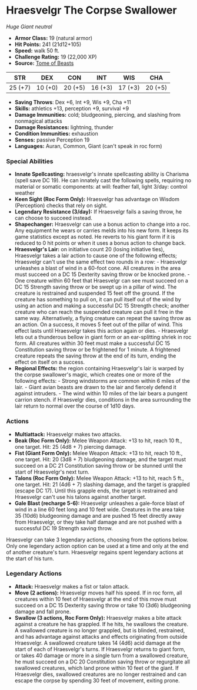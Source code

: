 # Hraesvelgr The Corpse Swallower

*Huge* *Giant* *neutral*

- **Armor Class:** 19 (natural armor)
- **Hit Points:** 241 (21d12+105)
- **Speed:** walk 50 ft.
- **Challenge Rating:** 19 (22,000 XP)
- **Source:** [Tome of Beasts](https://koboldpress.com/kpstore/product/tome-of-beasts-for-5th-edition-print/)

| STR | DEX | CON | INT | WIS | CHA |
| --- | --- | --- | --- | --- | --- |
| 25 (+7) | 10 (+0) | 20 (+5) | 16 (+3) | 17 (+3) | 20 (+5) |

- **Saving Throws**: Dex +6, Int +9, Wis +9, Cha +11
- **Skills:** athletics +13, perception +9, survival +9
- **Damage Immunities:** cold; bludgeoning, piercing, and slashing from nonmagical attacks
- **Damage Resistances:** lightning, thunder
- **Condition Immunities:** exhaustion
- **Senses:** passive Perception 19
- **Languages:** Auran, Common, Giant (can't speak in roc form)
### Special Abilities
- **Innate Spellcasting:** hraesvelgr's innate spellcasting ability is Charisma (spell save DC 19). He can innately cast the following spells, requiring no material or somatic components:  at will: feather fall, light  3/day: control weather
- **Keen Sight (Roc Form Only):** Hraesvelgr has advantage on Wisdom (Perception) checks that rely on sight.
- **Legendary Resistance (3/day):** If Hraesvelgr fails a saving throw, he can choose to succeed instead.
- **Shapechanger:** Hraesvelgr can use a bonus action to change into a roc. Any equipment he wears or carries melds into his new form. It keeps its game statistics except as noted. He reverts to his giant form if it is reduced to 0 hit points or when it uses a bonus action to change back.
- **Hraesvelgr's Lair:** on initiative count 20 (losing initiative ties), Hraesvelgr takes a lair action to cause one of the following effects; Hraesvelgr can't use the same effect two rounds in a row:  - Hraesvelgr unleashes a blast of wind in a 60-foot cone. All creatures in the area must succeed on a DC 15 Dexterity saving throw or be knocked prone.  - One creature within 60 feet that Hraesvelgr can see must succeed on a DC 15 Strength saving throw or be swept up in a pillar of wind. The creature is restrained and suspended 15 feet off the ground. If the creature has something to pull on, it can pull itself out of the wind by using an action and making a successful DC 15 Strength check; another creature who can reach the suspended creature can pull it free in the same way. Alternatively, a flying creature can repeat the saving throw as an action. On a success, it moves 5 feet out of the pillar of wind. This effect lasts until Hraesvelgr takes this action again or dies.  - Hraesvelgr lets out a thunderous bellow in giant form or an ear-splitting shriek in roc form. All creatures within 30 feet must make a successful DC 15 Constitution saving throw or be frightened for 1 minute. A frightened creature repeats the saving throw at the end of its turn, ending the effect on itself on a success.
- **Regional Effects:** the region containing Hraesvelgr's lair is warped by the corpse swallower's magic, which creates one or more of the following effects:  - Strong windstorms are common within 6 miles of the lair.  - Giant avian beasts are drawn to the lair and fiercely defend it against intruders.  - The wind within 10 miles of the lair bears a pungent carrion stench.  if Hraesvelgr dies, conditions in the area surrounding the lair return to normal over the course of 1d10 days.
### Actions
- **Multiattack:** Hraesvelgr makes two attacks.
- **Beak (Roc Form Only):** Melee Weapon Attack: +13 to hit, reach 10 ft., one target. Hit: 25 (4d8 + 7) piercing damage.
- **Fist (Giant Form Only):** Melee Weapon Attack: +13 to hit, reach 10 ft., one target. Hit: 20 (3d8 + 7) bludgeoning damage, and the target must succeed on a DC 21 Constitution saving throw or be stunned until the start of Hraesvelgr's next turn.
- **Talons (Roc Form Only):** Melee Weapon Attack: +13 to hit, reach 5 ft., one target. Hit: 21 (4d6 + 7) slashing damage, and the target is grappled (escape DC 17). Until this grapple ends, the target is restrained and Hraesvelgr can't use his talons against another target.
- **Gale Blast (recharge 5-6):** Hraesvelgr unleashes a gale-force blast of wind in a line 60 feet long and 10 feet wide. Creatures in the area take 35 (10d6) bludgeoning damage and are pushed 15 feet directly away from Hraesvelgr, or they take half damage and are not pushed with a successful DC 19 Strength saving throw.

Hraesvelgr can take 3 legendary actions, choosing from the options below. Only one legendary action option can be used at a time and only at the end of another creature's turn. Hraesvelgr regains spent legendary actions at the start of his turn.
### Legendary Actions
- **Attack:** Hraesvelgr makes a fist or talon attack.
- **Move (2 actions):** Hraesvelgr moves half his speed. If in roc form, all creatures within 10 feet of Hraesvelgr at the end of this move must succeed on a DC 15 Dexterity saving throw or take 10 (3d6) bludgeoning damage and fall prone.
- **Swallow (3 actions, Roc Form Only):** Hraesvelgr makes a bite attack against a creature he has grappled. If he hits, he swallows the creature. A swallowed creature is no longer grappled, but is blinded, restrained, and has advantage against attacks and effects originating from outside Hraesvelgr. A swallowed creature takes 14 (4d6) acid damage at the start of each of Hraesvelgr's turns. If Hraesvelgr returns to giant form, or takes 40 damage or more in a single turn from a swallowed creature, he must succeed on a DC 20 Constitution saving throw or regurgitate all swallowed creatures, which land prone within 10 feet of the giant. If Hraesvelgr dies, swallowed creatures are no longer restrained and can escape the corpse by spending 30 feet of movement, exiting prone.
